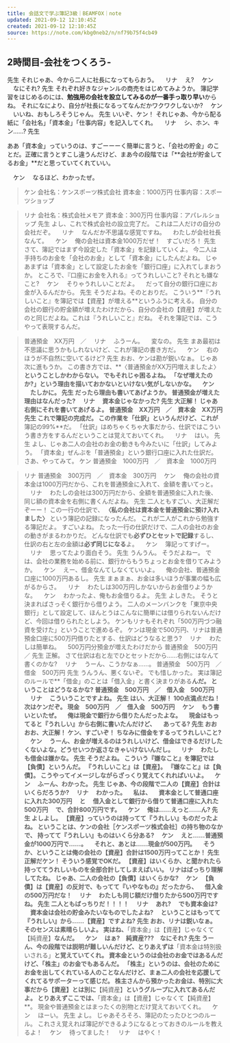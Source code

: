 ```yaml
---
title: 会話文で学ぶ簿記3級｜BEAMFOX｜note
updated: 2021-09-12 12:10:45Z
created: 2021-09-12 12:10:45Z
source: https://note.com/kbg0neb2/n/nf79b75f4cb49
---
```


## 2時間目-会社をつくろう‐

先生
それじゃあ、今から二人に社長になってもらおう。
　リナ
　え?
　ケン
　なにそれ?
先生
それぞれ好きなジャンルの商売をはじめてみようか。
簿記学習をはじめるのには、**勉強用の会社を設立してみるのが一番手っ取り早い**からね。
それになにより、自分が社長になるってなんだかワクワクしないか?
　ケン
　いいね、おもしろそうじゃん。
先生
いいぞ、ケン！
それじゃあ、今から配る紙に「会社名」「資本金」「仕事内容」を記入してくれ。
　リナ
　シ、ホン、キン……?
先生

ああ「資本金」っていうのは、すごーーーく簡単に言うと、「会社の貯金」のことだ。正確に言うとすこし違うんだけど、まあ今の段階では「**会社が貯金してるお金」**だと思っていてくれていい。

　ケン
　なるほど、わかったぜ。
> ケン
> 会社名：ケンスポーツ株式会社
> 資本金：1000万円
> 仕事内容：スポーツショップ

> リナ
> 会社名：株式会社メモア
> 資本金：300万円
> 仕事内容：アパレルショップ
先生
よし、これで株式会社の設立完了だ。
これは二人だけの自分の会社だぞ。
　リナ
　なんだか不思議な感覚ですね。
　わたしが会社社長なんて。
　ケン
　俺の会社は資本金1000万だぜ！　すごいだろ！
先生
さて、簿記ではまず今設定した「資本金」を記録していくよ。
今二人は手持ちのお金を「会社のお金」として「資本金」にしたんだよね。
じゃあまずは「資本金」として設定したお金を「銀行口座」に入れてしまおうか。
ところで、『口座にお金を入れる』ってうれしいこと? それとも嫌なこと?
　ケン
　そりゃうれしいことだよ。
　だって自分の銀行口座にお金が入るんだから。
先生
そうだよね。そのとおりだ。
こういう**『うれしいこと』を簿記では【資産】が増える**というふうに考える。
自分の会社の銀行の貯金額が増えたわけだから、自分の会社の【資産】が増えたのと同じだよね。これは『うれしいこと』だね。
それを簿記では、こうやって表現するんだ。

> 普通預金　XX万円　／
　リナ
　ふうーん。
　変なの。
先生
まあ最初は不思議に思うかもしれないけど、これが簿記の書き方だ。
　ケン
　右のほうが不自然に空いてるけど?
先生
おお、ケンは勘が鋭いなぁ。
じゃあ次に進もうか。
この書き方では、**〈普通預金がXX万円増えましたよ〉**ということしかわからない。
でもそれじゃ困るよね。
「なぜ増えたのか?」という理由を描いておかないといけない気がしないかな。
　ケン
　たしかに。
先生
だったら理由も書いてあげようか。
普通預金が増えた理由はなんだった?
　リナ
　資本金じゃなかった?
先生
大正解！
じゃあ右側にそれを書いてあげるよ。
> 普通預金　XX万円　／　資本金　XX万円
先生
これで簿記の完成だ。
この作業を「仕訳」というんだけど、これが**簿記の99%**だ。
「仕訳」はめちゃくちゃ大事だから、仕訳ではこういう書き方をするんだということは覚えておいてくれ。
　リナ
　はい。
先生
よし、じゃあ二人の会社のお金の動きも今みたいに「仕訳」してみよう。
「資本金」ぜんぶを「普通預金」という銀行口座に入れた仕訳だ。
さあ、やってみて。
> ケン
> 普通預金　1000万円　／　資本金　1000万円

> リナ
> 普通預金　300万円　／　資本金　300万円
　ケン
　俺の会社の資本金は1000万円だから、これを普通預金に入れて、金額を書いてっと。
　リナ
　わたしの会社は300万円だから、全額を普通預金に入れた後、同じ額の資本金を右側に書くんだよね。
先生
二人ともすごい、大正解だぞーー！
この一行の仕訳で、
**〈私の会社は資本金を普通預金に預け入れました〉**
という簿記の記録になったんだ。
これが二人がこれから勉強する簿記だよ。
すごいよね。
たった一行の仕訳だけで、二人の会社のお金の動きがまるわかりだ。
どんな仕訳でも**必ずひとセットで記録**するし、仕訳の右と左の金額は**必ず同じになる**よ。
　ケン
　簿記ってすげー。
　リナ
　思ってたより面白そう。
先生
うんうん。
そうだよねー。
では、会社の業務を始める前に、銀行からもうちょっとお金を借りてみようか。
　ケン
　えー、借金なんてしなくていいよ。
　俺の会社、普通預金口座に1000万円あるし。
先生
まぁまぁ、お金は多いほうが事業の幅も広がるからさ。
　リナ
　わたしは300万円しかないからお金借りようかな。
　ケン
　わかったよ、俺もお金借りるよ。
先生
よしきた。
そうと決まればさっそく銀行から借りよう。
二人のメーンバンクを「東京中央銀行」として設定して、ほんとうはこんなに簡単には借りられないんだけど、今回は借りられたとしよう。
ケンもリナもそれぞれ「500万円づつ融資を受けた」ということで進めるぞ。
ケンは現金で500万円、リナは普通預金口座に500万円借りたとする、仕訳はどうなると思う?
　リナ
　わたしは簡単ね。
　500万円分預金が増えたわけだから
> 普通預金　500万円　／
先生
正解。
さて仕訳は右と左でひとセットだから……右側にはなんて書くのかな?
　リナ
　うーん、こうかなぁ……。
> 普通預金　500万円　／　借金　500万円
先生
うんうん、悪くないぞ。
でも惜しかった。
実は簿記のルールで**「借金」のことは「借入金」と書く決まりがある**んだ。
ということはどうなるかな?
> 普通預金　500万円　／　借入金　500万円
　リナ
　こういうことですよね。
先生
はい、大正解！
100点満点だね！
次はケンだぞ。
> 現金　500万円　／　借入金　500万円
　ケン
　もう書いといたぜ。
　俺は現金で銀行から借りたんだったよな。
　現金はもってると『うれしい』から右側に書いたんだけど、
　あってる?
先生
おおおお、大正解！
ケン、すごいぞ！
ちなみに借金をするってうれしいこと?
　ケン
　うーん、お金が増えるのはうれしいけど、借金はできるだけしたくないよな。どうせいつか返さなきゃいけないんだし。
　リナ
　わたしも借金は嫌かな。
先生
そうだよね。
こういう『嫌なこと』を簿記では【負債】というんだ。
**『うれしいこと』は【資産】**。
**『嫌なこと』は【負債】**。
こうやってイメージしながらざっくり覚えてくれればいいよ。
　ケン
　ふーん、わかった。
先生
じゃあ、今の段階で二人の【資産】合計はいくらだろうか?
　リナ
　わかった。
　私は、
　資本金として普通口座に入れた300万円
　と
　借入金として銀行から借りて普通口座に入れた500万円
　で、合計800万円です。
　ケン
　俺は……えっと……ん?
先生
よしよし。
【資産】っていうのは持ってて『うれしい』ものだったよね。
ということは、ケンの会社［ケンスポーツ株式会社］の持ち物のなかで、
持ってて『うれしい』ものはいくら分ある?
　ケン
　えと……普通預金が1000万円で……。
　それと、あとは……現金が500万円。
　そうか、ということは俺の会社の【資産】合計は1500万円ってことか！
先生
正解だケン！
そういう感覚でOKだ。
【資産】はいくらか、と聞かれたら持っててうれしいものを全部合計してしまえばいい。
リナはばっちり理解してたね。
じゃあ、二人の会社の【負債】はいくらかな?
　ケン
　【負債】は【資産】の反対で、もってて『いやなもの』だったから、
　借入金の500万円だな！
　リナ
　わたしも同じ額だけ借りたから500万円ですね。
先生
二人ともばっちりだ！！！！
　リナ
　あれ?
　でも資本金は?
　資本金は会社の貯金みたいなものでしたよね?
　ということはもってて『うれしい』から……【資産】ですよね?
先生
おお、リナは鋭いなぁ。
そのセンスは素晴らしいよ。
実はね、**「資本金」は【資産】じゃなくて【純資産】**なんだ。
　ケン
　はぁ?　純資産???　なにそれ?
先生
うーん、今の段階では説明が難しいんだけど、とりあえずは**「資本金は特別扱いされる」**と覚えていてくれ。
資本金というのは会社のお金ではあるんだけど、「株主」のお金でもあるんだ。
「株主」というのは、会社のためにお金を出してくれている人のことなんだけど、まぁ二人の会社を応援してくれてるサポーターって感じだ。
株主さんから預かったお金は、特別に大事だから【資産】とは別に**【純資産】**というグループに入れてあるんだよ。
とりあえずここでは、**「資本金」は【資産】じゃなくて【純資産】**。
現金や普通預金とはまったくの別物とだけ覚えておいてくれ。
　ケン
　ほーい。
先生
よし。
じゃあそろそろ、簿記のたったひとつのルール。
これさえ覚えれば簿記ができるようになるとっておきのルールを教えるよ！
　ケン
　待ってました！
　リナ
　はやく！